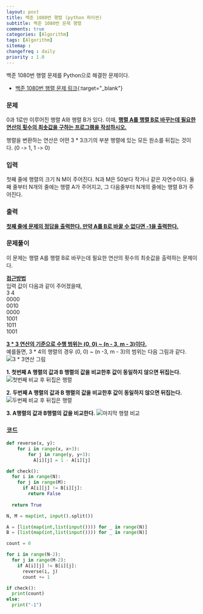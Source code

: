 ```yaml
---
layout: post
title: 백준 1080번 행렬 (python 파이썬)
subtitle: 백준 1080번 문제 행렬
comments: true
categories: [Algorithm]
tags: [Algorithm]
sitemap :
changefreq : daily
priority : 1.0
---
```

백준 1080번 행렬 문제를 Python으로 해결한 문제이다.  

* [백준 1080번 행렬 문제 링크](https://www.acmicpc.net/problem/1080){:target="_blank"}

### 문제 
0과 1로만 이루어진 행렬 A와 행렬 B가 있다. 이때, **<u>행렬 A를 행렬 B로 바꾸는데 필요한 연산의 횟수의 최솟값을 구하는 프로그램을 작성하시오.</u>**

행렬을 변환하는 연산은 어떤 3 * 3크기의 부분 행렬에 있는 모든 원소를 뒤집는 것이다. (0 -> 1, 1 -> 0)

### 입력
첫째 줄에 행렬의 크기 N M이 주어진다. N과 M은 50보다 작거나 같은 자연수이다. 둘째 줄부터 N개의 줄에는 행렬 A가 주어지고, 그 다음줄부터 N개의 줄에는 행렬 B가 주어진다.

### 출력
**<u>첫째 줄에 문제의 정답을 출력한다. 만약 A를 B로 바꿀 수 없다면 -1을 출력한다.</u>**

### 문제풀이
이 문제는 행렬 A를 행렬 B로 바꾸는데 필요한 연산의 횟수의 최솟값을 출력하는 문제이다.


**<u>접근방법</u>**  
입력 값이 다음과 같이 주어졌을때,  
3 4  
0000  
0010  
0000  
1001  
1011  
1001  

**<u>3 * 3 연산의 기준으로 수행 범위는 (0, 0) ~ (n - 3, m - 3)이다.</u>**  
예를들면, 3 * 4의 행렬의 경우 (0, 0) ~ (n -3, m - 3)의 범위는 다음 그림과 같다.
![3 * 3연산 그림](../../../../img/algorithm/matrix.png)

**1. 첫번째 A 행렬의 값과 B 행렬의 값을 비교한후 값이 동일하지 않으면 뒤집는다.**
![첫번째 비교 후 뒤집은 행렬](../../../../img/algorithm/matrix2.png)

**2. 두번째 A 행렬의 값과 B 행렬의 값을 비교한후 값이 동일하지 않으면 뒤집는다.**
![두번째 비교 후 뒤집은 행렬](../../../../img/algorithm/matrix3.png)

**3. A행렬의 값과 B행렬의 값을 비교한다.**
![마지막 행렬 비교](../../../../img/algorithm/matrix4.png)

### 코드
```python
def reverse(x, y):
    for i in range(x, x+3):
        for j in range(y, y+3):
          A[i][j] = 1 - A[i][j]

def check():
  for i in range(N):
    for j in range(M):
      if A[i][j] != B[i][j]:
        return False
  
  return True

N, M = map(int, input().split())

A = [list(map(int,list(input()))) for _ in range(N)]
B = [list(map(int,list(input()))) for _ in range(N)]

count = 0

for i in range(N-2):
  for j in range(M-2):
    if A[i][j] != B[i][j]:
      reverse(i, j)
      count += 1

if check():
  print(count)
else:
  print("-1")
```